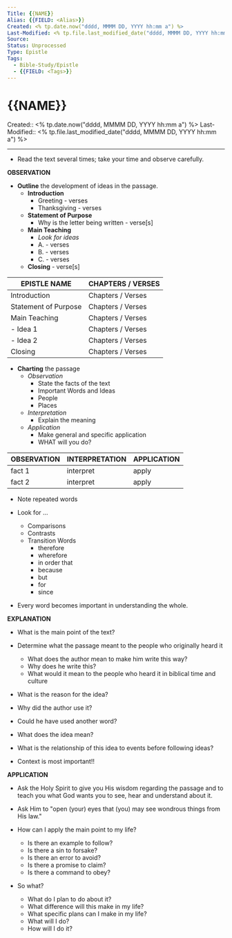 ```yaml
---
Title: {{NAME}}
Alias: {{FIELD: <Alias>}}
Created: <% tp.date.now("dddd, MMMM DD, YYYY hh:mm a") %>
Last-Modified: <% tp.file.last_modified_date("dddd, MMMM DD, YYYY hh:mm a") %>
Source: 
Status: Unprocessed
Type: Epistle
Tags:  
  - Bible-Study/Epistle
  - {{FIELD: <Tags>}}
---
```


# {{NAME}}

Created:: <% tp.date.now("dddd, MMMM DD, YYYY hh:mm a") %>
Last-Modified:: <% tp.file.last_modified_date("dddd, MMMM DD, YYYY hh:mm a") %>

---

- Read the text several times; take your time and observe carefully.

**OBSERVATION**

- **Outline** the development of ideas in the passage.
	- **Introduction**
		- Greeting - verses 
		- Thanksgiving - verses
	- **Statement of Purpose**
		- Why is the letter being written - verse[s]
	- **Main Teaching**
		- *Look for ideas*
		- A. - verses
		- B. - verses
		- C. - verses
	- **Closing** - verse[s]

| EPISTLE NAME         | CHAPTERS / VERSES |
| -------------------- | ----------------- |
| Introduction         | Chapters / Verses |
| Statement of Purpose | Chapters / Verses |
| Main Teaching        | Chapters / Verses |
| - Idea 1             | Chapters / Verses |
| - Idea 2             | Chapters / Verses |
| Closing | Chapters / Verses |

- **Charting** the passage
	- *Observation*
		- State the facts of the text
		- Important Words and Ideas
		- People
		- Places
	- *Interpretation*
		- Explain the meaning
	- *Application*
		- Make general and specific application
		- WHAT will you do?

| OBSERVATION | INTERPRETATION | APPLICATION |
| ----------- | -------------- | ----------- |
| fact 1            | interpret               | apply            |
| fact 2            | interpret               | apply            |

- Note repeated words

- Look for ...
	- Comparisons
	- Contrasts
	- Transition Words
		- therefore
		- wherefore
		- in order that
		- because
		- but
		- for
		- since

- Every word becomes important in understanding the whole.

**EXPLANATION**
- What is the main point of the text?

- Determine what the passage meant to the people who originally heard it
	- What does the author mean to make him write this way?
	- Why does he write this?
	- What would it mean to the people who heard it in biblical time and culture

- What is the reason for the idea?

- Why did the author use it?

- Could he have used another word?

- What does the idea mean?

- What is the relationship of this idea to events before following ideas?

- Context is most important!!


**APPLICATION**
- Ask the Holy Spirit to give you His wisdom regarding the passage and to teach you what God wants you to see, hear and understand about it.

- Ask Him to "open (your) eyes that (you) may see wondrous things from His law."

- How can I apply the main point to my life?
	- Is there an example to follow?
	- Is there a sin to forsake?
	- Is there an error to avoid?
	- Is there a promise to claim?
	- Is there a command to obey?

- So what?
	- What do I plan to do about it?
	- What difference will this make in my life?
	- What specific plans can I make in my life?
	- What will I do?
	- How will I do it?